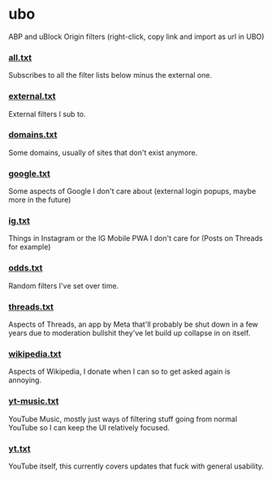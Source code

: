 # ubo
ABP and uBlock Origin filters (right-click, copy link and import as url in UBO)

### [all.txt](https://raw.githubusercontent.com/chrislowles/ubo/refs/heads/main/all.txt)
Subscribes to all the filter lists below minus the external one.

### [external.txt](https://raw.githubusercontent.com/chrislowles/ubo/refs/heads/main/external.txt)
External filters I sub to.

### [domains.txt](https://raw.githubusercontent.com/chrislowles/ubo/refs/heads/main/domains.txt)
Some domains, usually of sites that don't exist anymore.

### [google.txt](https://raw.githubusercontent.com/chrislowles/ubo/refs/heads/main/google.txt)
Some aspects of Google I don't care about (external login popups, maybe more in the future)

### [ig.txt](https://raw.githubusercontent.com/chrislowles/ubo/refs/heads/main/ig.txt)
Things in Instagram or the IG Mobile PWA I don't care for (Posts on Threads for example)

### [odds.txt](https://raw.githubusercontent.com/chrislowles/ubo/refs/heads/main/odds.txt)
Random filters I've set over time.

### [threads.txt](https://raw.githubusercontent.com/chrislowles/ubo/refs/heads/main/threads.txt)
Aspects of Threads, an app by Meta that'll probably be shut down in a few years due to moderation bullshit they've let build up collapse in on itself.

### [wikipedia.txt](https://raw.githubusercontent.com/chrislowles/ubo/refs/heads/main/wikipedia.txt)
Aspects of Wikipedia, I donate when I can so to get asked again is annoying.

### [yt-music.txt](https://raw.githubusercontent.com/chrislowles/ubo/refs/heads/main/yt-music.txt)
YouTube Music, mostly just ways of filtering stuff going from normal YouTube so I can keep the UI relatively focused.

### [yt.txt](https://raw.githubusercontent.com/chrislowles/ubo/refs/heads/main/yt.txt)
YouTube itself, this currently covers updates that fuck with general usability.